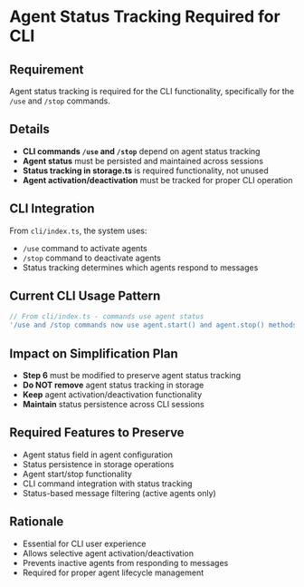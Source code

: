 # Agent Status Tracking Required for CLI

## Requirement
Agent status tracking is required for the CLI functionality, specifically for the `/use` and `/stop` commands.

## Details
- **CLI commands `/use` and `/stop`** depend on agent status tracking
- **Agent status** must be persisted and maintained across sessions
- **Status tracking in storage.ts** is required functionality, not unused
- **Agent activation/deactivation** must be tracked for proper CLI operation

## CLI Integration
From `cli/index.ts`, the system uses:
- `/use` command to activate agents
- `/stop` command to deactivate agents
- Status tracking determines which agents respond to messages

## Current CLI Usage Pattern
```typescript
// From cli/index.ts - commands use agent status
'/use and /stop commands now use agent.start() and agent.stop() methods'
```

## Impact on Simplification Plan
- **Step 6** must be modified to preserve agent status tracking
- **Do NOT remove** agent status tracking in storage
- **Keep** agent activation/deactivation functionality
- **Maintain** status persistence across CLI sessions

## Required Features to Preserve
- Agent status field in agent configuration
- Status persistence in storage operations
- Agent start/stop functionality
- CLI command integration with status tracking
- Status-based message filtering (active agents only)

## Rationale
- Essential for CLI user experience
- Allows selective agent activation/deactivation
- Prevents inactive agents from responding to messages
- Required for proper agent lifecycle management

